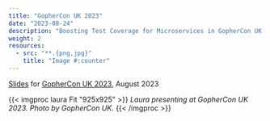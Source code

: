```yaml
---
title: "GopherCon UK 2023"
date: "2023-08-24"
description: "Boosting Test Coverage for Microservices in GopherCon UK 2023"
weight: 2
resources:
  - src: "**.{png,jpg}"
    title: "Image #:counter"
---
```


[Slides](/pdf/gophercon-uk.pdf) for [GopherCon UK 2023](https://www.gophercon.co.uk/), August 2023

{{< imgproc laura Fit "925x925" >}}
<em>Laura presenting at GopherCon UK 2023. Photo by GopherCon UK.
</em>
{{< /imgproc >}}
